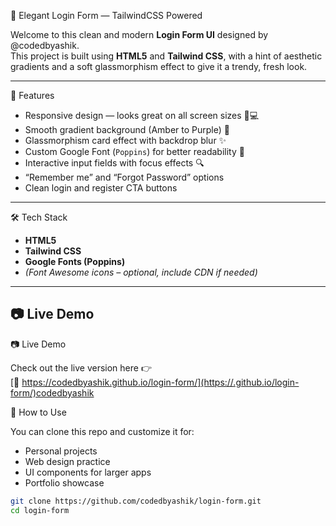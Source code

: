  🌟 Elegant Login Form — TailwindCSS Powered

Welcome to this clean and modern **Login Form UI** designed by @codedbyashik.  
This project is built using **HTML5** and **Tailwind CSS**, with a hint of aesthetic gradients and a soft glassmorphism effect to give it a trendy, fresh look.

---

 🚀 Features

- Responsive design — looks great on all screen sizes 📱💻  
- Smooth gradient background (Amber to Purple) 🌄  
- Glassmorphism card effect with backdrop blur ✨  
- Custom Google Font (`Poppins`) for better readability 🧠  
- Interactive input fields with focus effects 🔍  
- “Remember me” and “Forgot Password” options  
- Clean login and register CTA buttons  

---

 🛠️ Tech Stack

- **HTML5**
- **Tailwind CSS**
- **Google Fonts (Poppins)**
- *(Font Awesome icons – optional, include CDN if needed)*

---

  ## 📷 Live Demo

📷 Live Demo

Check out the live version here 👉  
[🔗 https://codedbyashik.github.io/login-form/](https://.github.io/login-form/)codedbyashik





 🧠 How to Use

You can clone this repo and customize it for:

- Personal projects  
- Web design practice  
- UI components for larger apps  
- Portfolio showcase  

```bash
git clone https://github.com/codedbyashik/login-form.git
cd login-form
